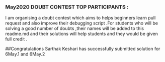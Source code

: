 ### May2020 DOUBT CONTEST TOP PARTICIPANTS :

I am organising a doubt contest which aims to helps beginners learn pull request and also improve their debugging script .For students who will be solving a good number of doubts ,their names will be added to this readme.md and their solutions will help students and they would be given full credit .


##Congratulations Sarthak Keshari has successfully submitted solution for 6May.1 and 6May.2 

